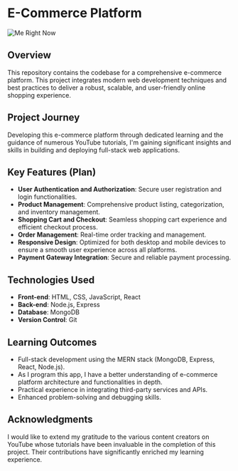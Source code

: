 # E-Commerce Platform

![Me Right Now](https://i.pinimg.com/originals/b1/44/15/b1441564a8b6e53807e9c7223f9245d1.gif)

## Overview

This repository contains the codebase for a comprehensive e-commerce platform. This project integrates modern web development techniques and best practices to deliver a robust, scalable, and user-friendly online shopping experience.

## Project Journey

Developing this e-commerce platform through dedicated learning and the guidance of numerous YouTube tutorials, I'm gaining significant insights and skills in building and deploying full-stack web applications.

## Key Features (Plan)

- **User Authentication and Authorization**: Secure user registration and login functionalities.
- **Product Management**: Comprehensive product listing, categorization, and inventory management.
- **Shopping Cart and Checkout**: Seamless shopping cart experience and efficient checkout process.
- **Order Management**: Real-time order tracking and management.
- **Responsive Design**: Optimized for both desktop and mobile devices to ensure a smooth user experience across all platforms.
- **Payment Gateway Integration**: Secure and reliable payment processing.

## Technologies Used

- **Front-end**: HTML, CSS, JavaScript, React
- **Back-end**: Node.js, Express
- **Database**: MongoDB
- **Version Control**: Git

## Learning Outcomes

- Full-stack development using the MERN stack (MongoDB, Express, React, Node.js).
- As I program this app, I have a better understanding of e-commerce platform architecture and functionalities in depth.
- Practical experience in integrating third-party services and APIs.
- Enhanced problem-solving and debugging skills.

## Acknowledgments

I would like to extend my gratitude to the various content creators on YouTube whose tutorials have been invaluable in the completion of this project. Their contributions have significantly enriched my learning experience.

